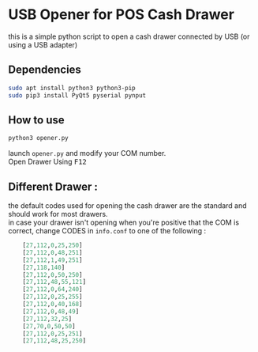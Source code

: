 # USB Opener for POS Cash Drawer

this is a simple python script to open a cash drawer connected by USB (or using a USB adapter)

## Dependencies

```bash
sudo apt install python3 python3-pip
sudo pip3 install PyQt5 pyserial pynput
```

## How to use

```bash
python3 opener.py
```

launch `opener.py` and modify your COM number. <br>
Open Drawer Using <kbd>F12</kbd>

## Different Drawer :
the default codes used for opening the cash drawer are the standard and should work for most drawers.<br>
in case your drawer isn't opening when you're positive that the COM is correct, change CODES in `info.conf` to one of the following :

```python
    [27,112,0,25,250]
    [27,112,0,48,251]
    [27,112,1,49,251]
    [27,118,140]
    [27,112,0,50,250]
    [27,112,48,55,121]
    [27,112,0,64,240]
    [27,112,0,25,255]
    [27,112,0,40,168]
    [27,112,0,48,49]
    [27,112,32,25]
    [27,70,0,50,50]
    [27,112,0,25,251]
    [27,112,48,25,250]
```